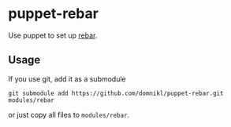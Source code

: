 # puppet-rebar

Use puppet to set up [rebar](https://github.com/basho/rebar).

## Usage

If you use git, add it as a submodule

```
git submodule add https://github.com/domnikl/puppet-rebar.git modules/rebar
```

or just copy all files to `modules/rebar`.
